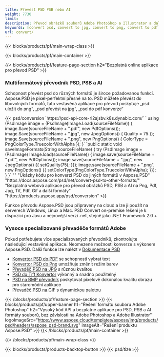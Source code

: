 ```yaml
---
title: Převést PSD PSB nebo AI
weight: 7730
limit: 
description: Převod obrázků souborů Adobe PhotoShop a Illustrator a další formáty
keywords: [convert psd, convert to jpg, convert to png, convert to pdf]
url: convert/
---
```


{{< blocks/products/pf/main-wrap-class >}}

{{< blocks/products/pf/main-container >}}

{{< blocks/products/pf/feature-page-section h2="Bezplatná online aplikace pro převod PSD" >}}
<h3 class="headingpdleft">Multiformátový převodník PSD, PSB a AI</h3>
<p>Schopnost převést psd do různých formátů je široce požadovanou funkcí. Aspose.PSD je pixel-perfektní přesné na to. PSD můžete převést do libovolných formátů, tato vestavěná aplikace pro převod poskytuje „psd uložit do png“, „psd převést na jpg“, „psd do pdf konverze“</p>
{{< psd/conversion `https://psd-api-core-rl2ajsbv.k8s.dynabic.com/` 
`    using (PsdImage image = (PsdImage)Image.Load(sourceFileName))
    {
        image.Save(sourceFileName + ".pdf", new PdfOptions());
        image.Save(sourceFileName + ".jpg",  new JpegOptions() { Quality = 75 });
        image.Save(sourceFileName + ".png",  new PngOptions() {  ColorType = PngColorType.TruecolorWithAlpha });
    }` 
	`public static void saveImageFormats(String sourceFileName) {
        try (PsdImage image = (PsdImage) Image.load(sourceFileName)) {
            image.save(sourceFileName + ".pdf", new PdfOptions());
            image.save(sourceFileName + ".jpg", new JpegOptions() {{
                setQuality(75);
            }});
            image.save(sourceFileName + ".png", new PngOptions() {{
                setColorType(PngColorType.TruecolorWithAlpha);
            }});
        }
    }` 
"" 
"Ukázky kódu pro konverzi PSD do jiných formátů v Aspose.PSD"  "https://docs.aspose.com/psd/net/convert-psd-to-other-formats/" 
"Bezplatná webová aplikace pro převod obrázků PSD, PSB a AI na Png, Pdf, Jpg, Tif, Pdf, Gif a další formáty" "https://products.aspose.app/psd/conversion" >}}
<br />
<p>Funkce převodu Aspose.PSD jsou připraveny na cloud a lze ji použít na serverech Windows, Linux a Mac. PSD Convert on-premise řešení je k dispozici pro Javu a nejnovější verzi .net, stejně jako .NET Framework 2.0 +</p>

<h3 class="headingpdleft">Vysoce specializované převaděče formátů Adobe</h3>
<p>Pokud potřebujete více specializovaných převodníků, zkontrolujte následující vestavěné aplikace. Neomezené možnosti konverze s výkonem Aspose.PSD. Další funkce lze nalézt v <a href="https://docs.aspose.com/psd/">Dokumentace PSD</a></p>
<ul>
<li><a href="to-pdf">Konvertor PSD do PDF</a> se schopností vybrat text</li>
<li><a href="to-png">Konvertor PSD do Png</a> umožňuje změnit režim barev</li>
<li><a href="to-jpg">Převaděč PSD na JPG</a> s různou kvalitou</li>
<li><a href="to-tiff">PSD do Tiff Konvertor</a> výkonný a snadno použitelný</li>
<li><a href="to-bmp">PSD na BMP převodník</a> poskytovat pixelově dokonalou kvalitu obrazu pro staromódní aplikace</li>
<li><a href="to-gif">Převaděč PSD na GIF</a> s dynamickou paletou</li>
</ul>

{{< /blocks/products/pf/feature-page-section >}}
{{< blocks/products/pf/upper-banner h1="Řešení formátu souboru Adobe Photoshop" h2="Vysoký kód API a bezplatné aplikace pro PSD, PSB a AI formáty souborů, bez závislosti na Adobe Photoshop a Adobe Illustrator" logoImageSrc="https://www.aspose.cloud/templates/aspose/img/products/psd/headers/aspose_psd-brand.svg" imageAlt="Řešení produktu Aspose.PSD" >}}
{{< /blocks/products/pf/main-container >}}


{{< /blocks/products/pf/main-wrap-class >}}

{{< blocks/products/products-backtop-button >}}
{{< psd/tize >}}
